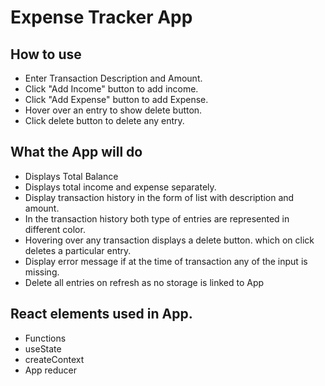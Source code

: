 # Expense Tracker App

## How to use
* Enter Transaction Description and Amount.
* Click "Add Income" button to add income.
* Click "Add Expense" button to add Expense.
* Hover over an entry to show delete button.
* Click delete button to delete any entry.

## What the App will do
* Displays Total Balance
* Displays total income and expense separately.
* Display transaction history in the form of list with description and amount.
* In the transaction history both type of entries are represented in different color.
* Hovering over any transaction displays a delete button. which on click deletes a particular entry.
* Display error message if at the time of transaction any of the input is missing.
* Delete all entries on refresh as no storage is linked to App

## React elements used in App.
* Functions
* useState
* createContext
* App reducer
